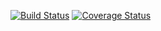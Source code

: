[![Build Status](https://travis-ci.org/ksvetova/task1.svg?branch=master)](https://travis-ci.org/github/ksvetova/task1)
[![Coverage Status](https://coveralls.io/repos/seekerk/gtest/badge.svg?branch=master)](https://coveralls.io/github/seekerk/gtest?branch=master)
